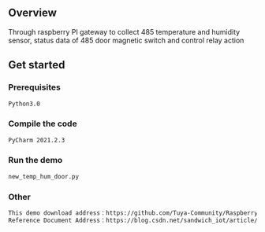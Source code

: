 
## Overview
Through raspberry PI gateway to collect 485 temperature and humidity sensor, status data of 485 door magnetic switch and control relay action  


## Get started

### Prerequisites

```sh
Python3.0
```

### Compile the code
```sh
PyCharm 2021.2.3
```

### Run the demo
```sh
new_temp_hum_door.py
```

### Other

```sh
This demo download address：https://github.com/Tuya-Community/Raspberry_PI_collects_data_from_485_sub-devices.git
Reference Document Address：https://blog.csdn.net/sandwich_iot/article/details/122195217
```

